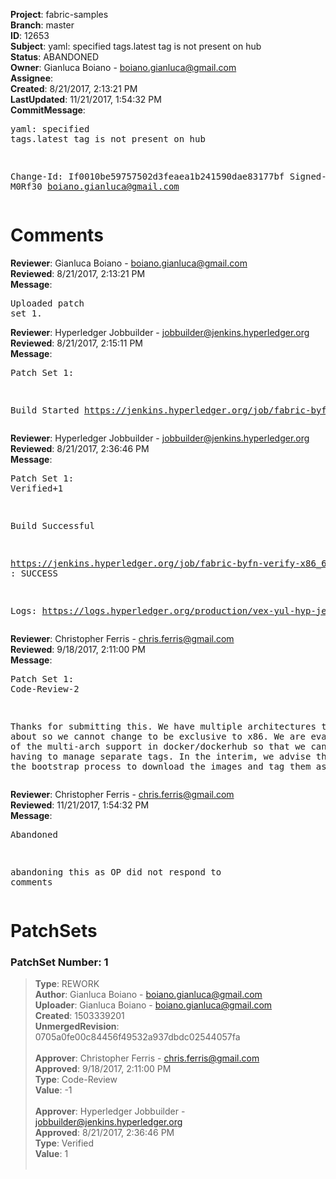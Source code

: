 <strong>Project</strong>: fabric-samples<br><strong>Branch</strong>: master<br><strong>ID</strong>: 12653<br><strong>Subject</strong>: yaml: specified tags.latest tag is not present on hub<br><strong>Status</strong>: ABANDONED<br><strong>Owner</strong>: Gianluca Boiano - boiano.gianluca@gmail.com<br><strong>Assignee</strong>:<br><strong>Created</strong>: 8/21/2017, 2:13:21 PM<br><strong>LastUpdated</strong>: 11/21/2017, 1:54:32 PM<br><strong>CommitMessage</strong>:<br><pre>yaml: specified tags.latest tag is not present on hub

Change-Id: If0010be59757502d3feaea1b241590dae83177bf
Signed-off-by: M0Rf30 <boiano.gianluca@gmail.com>
</pre><h1>Comments</h1><strong>Reviewer</strong>: Gianluca Boiano - boiano.gianluca@gmail.com<br><strong>Reviewed</strong>: 8/21/2017, 2:13:21 PM<br><strong>Message</strong>: <pre>Uploaded patch set 1.</pre><strong>Reviewer</strong>: Hyperledger Jobbuilder - jobbuilder@jenkins.hyperledger.org<br><strong>Reviewed</strong>: 8/21/2017, 2:15:11 PM<br><strong>Message</strong>: <pre>Patch Set 1:

Build Started https://jenkins.hyperledger.org/job/fabric-byfn-verify-x86_64/25/</pre><strong>Reviewer</strong>: Hyperledger Jobbuilder - jobbuilder@jenkins.hyperledger.org<br><strong>Reviewed</strong>: 8/21/2017, 2:36:46 PM<br><strong>Message</strong>: <pre>Patch Set 1: Verified+1

Build Successful 

https://jenkins.hyperledger.org/job/fabric-byfn-verify-x86_64/25/ : SUCCESS

Logs: https://logs.hyperledger.org/production/vex-yul-hyp-jenkins-1/fabric-byfn-verify-x86_64/25</pre><strong>Reviewer</strong>: Christopher Ferris - chris.ferris@gmail.com<br><strong>Reviewed</strong>: 9/18/2017, 2:11:00 PM<br><strong>Message</strong>: <pre>Patch Set 1: Code-Review-2

Thanks for submitting this. We have multiple architectures to worry about so we cannot change to be exclusive to x86. We are evaluating use of the multi-arch support in docker/dockerhub so that we can avoid having to manage separate tags. In the interim, we advise that you use the bootstrap process to download the images and tag them as latest. https://github.com/hyperledger/fabric-samples/blob/release/scripts/fabric-preload.sh</pre><strong>Reviewer</strong>: Christopher Ferris - chris.ferris@gmail.com<br><strong>Reviewed</strong>: 11/21/2017, 1:54:32 PM<br><strong>Message</strong>: <pre>Abandoned

abandoning this as OP did not respond to comments</pre><h1>PatchSets</h1><h3>PatchSet Number: 1</h3><blockquote><strong>Type</strong>: REWORK<br><strong>Author</strong>: Gianluca Boiano - boiano.gianluca@gmail.com<br><strong>Uploader</strong>: Gianluca Boiano - boiano.gianluca@gmail.com<br><strong>Created</strong>: 1503339201<br><strong>UnmergedRevision</strong>: 0705a0fe00c84456f49532a937dbdc02544057fa<br><br><strong>Approver</strong>: Christopher Ferris - chris.ferris@gmail.com<br><strong>Approved</strong>: 9/18/2017, 2:11:00 PM<br><strong>Type</strong>: Code-Review<br><strong>Value</strong>: -1<br><br><strong>Approver</strong>: Hyperledger Jobbuilder - jobbuilder@jenkins.hyperledger.org<br><strong>Approved</strong>: 8/21/2017, 2:36:46 PM<br><strong>Type</strong>: Verified<br><strong>Value</strong>: 1<br><br></blockquote>